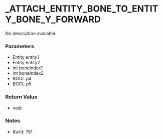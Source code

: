 # _ATTACH_ENTITY_BONE_TO_ENTITY_BONE_Y_FORWARD

No description available.

### Parameters
* Entity entity1
* Entity entity2
* int boneIndex1
* int boneIndex2
* BOOL p4
* BOOL p5

### Return Value
* void

### Notes
* Build: 791

